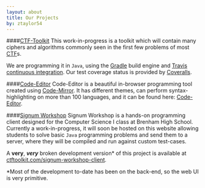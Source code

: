 ```yaml
---
layout: about
title: Our Projects
by: ztaylor54
---
```

<style>
		ul li {
			list-style-type: circle;
		}
		h1, h2 {
	  		margin-top: 10px;
		 	text-align: center;
		}
		h3, h5, h6 {
		  	text-align: left;
			margin-top: 10px;
		}
		h4 {
    			margin-top: 10px;
    			font-size: 200%;
    			text-align: left;
    			border-bottom: 1px solid #eee;
    			font-weight: bold;
    			padding-bottom: 0.3em;
		}
		table {
			margin: 0 auto;
		}
</style>
####[CTF-Toolkit](https://github.com/ztaylor54/CTF-Toolkit)
This work-in-progress is a toolkit which will contain many ciphers and algorithms commonly seen in the first few problems of most [CTF](https://ctftime.org/)s.  

We are programming it in `Java`, using the [Gradle](http://gradle.org/) build engine and [Travis](https://travis-ci.org/) [continuous integration](https://en.wikipedia.org/wiki/Continuous_integration). Our test coverage status is provided by [Coveralls](https://coveralls.io/).  


####[Code-Editor](https://github.com/ztaylor54/code-editor)
Code-Editor is a beautiful in-browser programming tool created using [Code-Mirror](https://codemirror.net/). It has different themes, can perform syntax-highlighting on more than 100 languages, and it can be found here: [Code-Editor](http://ztaylor54.github.io/code-editor/#base16-dark).  

####[Signum Workshop](https://github.com/ID10T-Errors/signum-workshop-client)
Signum Workshop is a hands-on programming client designed for the Computer Science I class at Brenham High School. Currently a work-in-progress, it will soon be hosted on this website allowing students to solve basic `Java` programming problems and send them to a server, where they will be compiled and run against custom test-cases.  

A **very**, ***very*** broken development version* of this project is available at [ctftoolkit.com/signum-workshop-client](http://www.ctftoolkit.com/signum-workshop-client).  

*Most of the development to-date has been on the back-end, so the web UI is very primitive.
